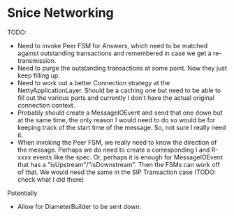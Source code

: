 # Snice Networking

TODO:

* Need to invoke Peer FSM for Answers, which need to be matched against outstanding transactions and remembered in case we get a re-transmission.
* Need to purge the outstanding transactions at some point. Now they just keep filling up.
* Need to work out a better Connection strategy at the NettyApplicationLayer. Should be a caching one but need to be able to fill out the various parts and currently I don't have the actual original connection context.
* Probably should create a MessageIOEvent and send that one down but at the same time, the only reason I would need to do so would be for keeping track of the start time of the message. So, not sure I really need it.
* When invoking the Peer FSM, we really need to know the direction of the message. Perhaps we do need to create a corresponding I and R-xxxx events like the spec. Or, perhaps it is enough for MessageIOEvent that has a "isUpstream"/"isDownstream". Then the FSMs can work off of that. We would need the same in the SIP Transaction case (TODO: check what I did there)

Potentially
* Allow for DiameterBuilder to be sent down.

